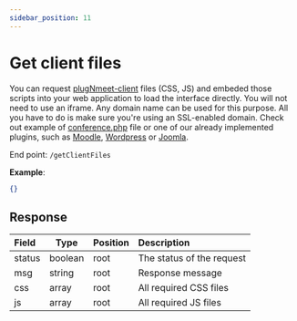 ```yaml
---
sidebar_position: 11
---
```

# Get client files

You can request [plugNmeet-client](https://github.com/mynaparrot/plugNmeet-client) files (CSS, JS) and embeded those scripts into your web application to load the interface directly. You will not need to use an iframe. Any domain name can be used for this purpose. All you have to do is make sure you're using an SSL-enabled domain. Check out example of [conference.php](https://github.com/mynaparrot/plugNmeet-sdk-php/blob/main/examples/conference.php) file or one of our already implemented plugins, such as [Moodle](https://github.com/mynaparrot/moodle-mod_plugnmeet/blob/main/conference.php), [Wordpress](https://github.com/mynaparrot/plugNmeet-WordPress/blob/main/plugnmeet/public/partials/plugnmeet-public-display-client.php) or [Joomla](https://github.com/mynaparrot/plugNmeet-Joomla/blob/main/com_plugnmeet/site/views/room/tmpl/conference.php).

End point: `/getClientFiles`

**Example**:

```json
{}
```

## Response


| Field         | Type                  | Position | Description               |
| :-------------- | ----------------------- | ---------- | :-------------------------- |
| status        | boolean               | root     | The status of the request |
| msg           | string                | root     | Response message          |
| css | array | root     |          All required CSS files                 |
| js | array | root     |         All required JS files                  |

